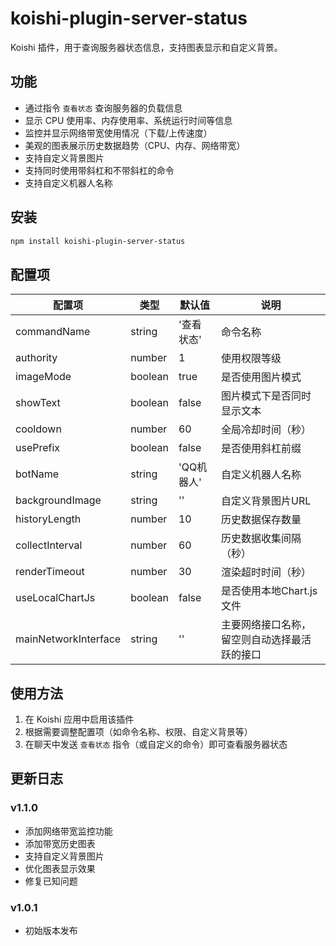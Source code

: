 # koishi-plugin-server-status

Koishi 插件，用于查询服务器状态信息，支持图表显示和自定义背景。

## 功能

- 通过指令 `查看状态` 查询服务器的负载信息
- 显示 CPU 使用率、内存使用率、系统运行时间等信息
- 监控并显示网络带宽使用情况（下载/上传速度）
- 美观的图表展示历史数据趋势（CPU、内存、网络带宽）
- 支持自定义背景图片
- 支持同时使用带斜杠和不带斜杠的命令
- 支持自定义机器人名称

## 安装

```sh
npm install koishi-plugin-server-status
```

## 配置项

| 配置项 | 类型 | 默认值 | 说明 |
|-------|------|-------|------|
| commandName | string | '查看状态' | 命令名称 |
| authority | number | 1 | 使用权限等级 |
| imageMode | boolean | true | 是否使用图片模式 |
| showText | boolean | false | 图片模式下是否同时显示文本 |
| cooldown | number | 60 | 全局冷却时间（秒） |
| usePrefix | boolean | false | 是否使用斜杠前缀 |
| botName | string | 'QQ机器人' | 自定义机器人名称 |
| backgroundImage | string | '' | 自定义背景图片URL |
| historyLength | number | 10 | 历史数据保存数量 |
| collectInterval | number | 60 | 历史数据收集间隔（秒） |
| renderTimeout | number | 30 | 渲染超时时间（秒） |
| useLocalChartJs | boolean | false | 是否使用本地Chart.js文件 |
| mainNetworkInterface | string | '' | 主要网络接口名称，留空则自动选择最活跃的接口 |

## 使用方法

1. 在 Koishi 应用中启用该插件
2. 根据需要调整配置项（如命令名称、权限、自定义背景等）
3. 在聊天中发送 `查看状态` 指令（或自定义的命令）即可查看服务器状态

## 更新日志

### v1.1.0
- 添加网络带宽监控功能
- 添加带宽历史图表
- 支持自定义背景图片
- 优化图表显示效果
- 修复已知问题

### v1.0.1
- 初始版本发布 